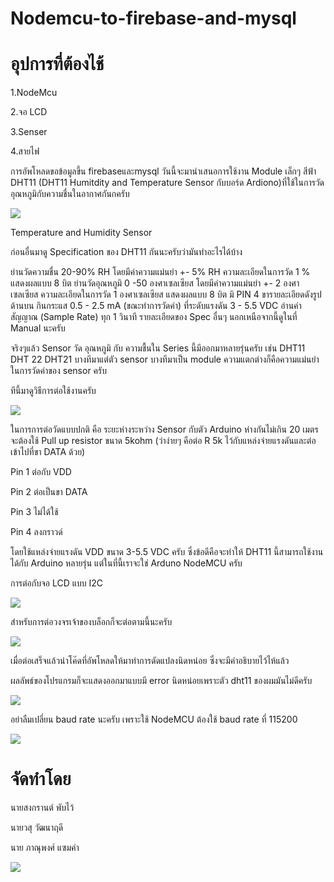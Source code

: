 # Nodemcu-to-firebase-and-mysql

# อุปการที่ต้องไช้ 

1.NodeMcu 

2.จอ LCD 

3.Senser 

4.สายไฟ


การอัพโหลดขอข้อมูลขึ้น firebaseและmysql
วันนี้จะมานำเสนอการใช้งาน Module เล็กๆ สีฟ้า  DHT11 (DHT11 Humitdity and Temperature Sensor กับบอร์ด Ardiono)ที่ใช้ในการวัดอุณหภูมิกับความชื่นในอากาศกันกครับ

<a href="http://www.mx7.com/view2/A2v6md22PxdZfQLa" target="_blank"><img border="0" src="http://www.mx7.com/i/0a4/5pnkIF.png" /></a>

Temperature and Humidity Sensor

ก่อนอื่นมาดู Specification ของ DHT11 กันนะครับว่ามันทำอะไรได้บ้าง

ย่านวัดความชื่น 20-90% RH   โดยมีค่าความแม่นยำ +- 5% RH  ความละเอียดในการวัด 1 % แสดงผลแบบ 8 บิต
ย่านวัดอุณหภูมิ 0 -50 องศาเซลเซียส โดยมีค่าความแม่นยำ +- 2 องศาเซลเซียส  ความละเอียดในการวัด 1 องศาเซลเซียส แสดงผลแบบ 8 บิต
มิ PIN 4 ขารายละเอียดดังรูปด้านบน
กินกระแส 0.5 - 2.5 mA (ขณะทำการวัดค่า) ที่ระดับแรงดัน 3 - 5.5 VDC
อ่านค่าสัญญาณ (Sample Rate) ทุก 1 วินาที 
รายละเอียดของ Spec อื่นๆ นอกเหนือจากนี้ดูในที่ Manual นะครับ

จริงๆแล้ว Sensor วัด อุณหภูมิ กับ ความชื้นใน Series นี้มีออกมาหลายรุ่นครับ เช่น DHT11 DHT 22  DHT21  บางทีมาแต่ตัว sensor บางทีมาเป็น module ความแตกต่างก็คือความแม่นยำในการวัดค่าของ sensor ครับ   

ทีนี้มาดูวิธีการต่อใช้งานครับ

<a href="http://www.mx7.com/view2/A2v75Wi1ptvOEn2u" target="_blank"><img border="0" src="http://www.mx7.com/i/05d/GjLehl.gif" /></a>


  ในการการต่อวัดแบบปกติ คือ ระยะห่างระหว่าง Sensor กับตัว Arduino ห่างกันไม่เกิน 20 เมตร จะต้องใช้ Pull up resistor ขนาด 5kohm  (ว่าง่ายๆ คือต่อ R 5k ไว้กับแหล่งจ่ายแรงดันและต่อเข้าไปที่ขา DATA ด้วย)  

   Pin 1  ต่อกับ VDD

   Pin 2  ต่อเป็นขา DATA

   Pin 3  ไม่ได้ใช้

   Pin 4  ลงกราวด์

   โดยใช้แหล่งจ่ายแรงดัน VDD ขนาด 3-5.5 VDC ครับ  ซึ่งข้อดีคือจะทำให้ DHT11 นี้สามารถใช้งานได้กับ Arduino หลายรุ่น แต่ในที่นี้เราจะใช่ Arduno NodeMCU ครับ
   
   การต่อกับจอ LCD แบบ I2C  
   
   <a href="http://www.mx7.com/view2/A3pH7jxYTXxd1JjE" target="_blank"><img border="0" src="http://www.mx7.com/i/122/lQtZ5W.jpg" /></a>


สำหรับการต่อวงจรเจ้าของบล็อกก็จะต่อตามนี้นะครับ

<a href="http://www.mx7.com/view2/A2v9xFbUM76nDxx5" target="_blank"><img border="0" src="http://www.mx7.com/i/03c/qY8Dvk.jpg" /></a>

เมื่อต่อเสร็จแล้วนำโค๊ดที่อัพโหลดให้มาทำการดัดแปลงนิดหน่อย ซึ่งจะมีคำอธิบายไว้ไห้แล้ว

ผลลัพธ์ของโปรแกรมก็จะแสดงออกมาแบบมี error นิดหน่อยเพราะตัว dht11 ของผมมันไม่ดีครับ

<a href="http://www.mx7.com/view2/A2vdxskCZbuTzqLV" target="_blank"><img border="0" src="http://www.mx7.com/i/0b3/RFn9iF.PNG" /></a>

 อย่าลืมเปลี่ยน baud rate นะครับ เพราะใช้ NodeMCU ต้องใช้ baud rate ที่ 115200 
 
 <a href="http://www.mx7.com/view2/A2vfXpl6VVcfgECJ" target="_blank"><img border="0" src="http://www.mx7.com/i/153/eIpgWz.jpg" /></a>
 
# จัดทำโดย

 นายสงกรานต์ พับไว้
 
 นายวสุ วัฒนาฤดี
 
 นาย ภาณุพงศ์ แซมคำ
 
 <a href="http://www.mx7.com/view2/A3pBPLbOTb7Luhel" target="_blank"><img border="0" src="http://www.mx7.com/i/0ac/TULu9w.jpg" /></a>
